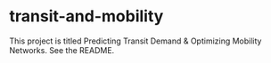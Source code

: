 # transit-and-mobility
This project is titled Predicting Transit Demand &amp; Optimizing Mobility Networks. See the README. 
